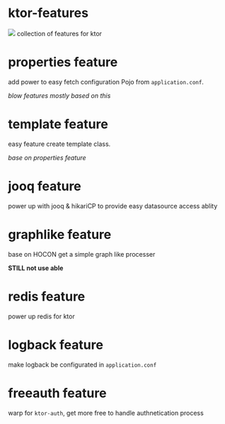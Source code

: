 # ktor-features
[![](https://jitpack.io/v/ZenLiuCN/ktor-features.svg)](https://jitpack.io/#ZenLiuCN/ktor-features)
collection of features for ktor 
# properties feature
add power to easy fetch configuration Pojo from `application.conf`.

*blow features mostly based on this*
# template feature
easy feature create template class.

*base on properties feature*
# jooq feature
power up with jooq & hikariCP to provide easy datasource access ablity

# graphlike feature
base on HOCON get a simple graph like processer

**STILL not use able**
# redis feature

power up redis for ktor

# logback feature

make logback be configurated in `application.conf`

# freeauth feature

warp for `ktor-auth`, get more free to handle authnetication process

